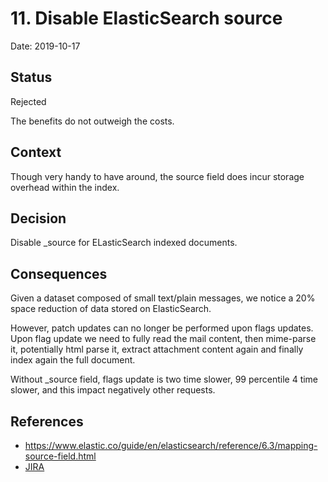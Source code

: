 # 11. Disable ElasticSearch source

Date: 2019-10-17

## Status

Rejected

The benefits do not outweigh the costs.

## Context

Though very handy to have around, the source field does incur storage overhead within the index. 

## Decision

Disable _source for ELasticSearch indexed documents.

## Consequences

Given a dataset composed of small text/plain messages, we notice a 20% space reduction of data stored on ElasticSearch.

However, patch updates can no longer be performed upon flags updates. Upon flag update we need to fully read the mail 
content, then mime-parse it, potentially html parse it, extract attachment content again and finally index again the full 
document.

Without _source field, flags update is two time slower, 99 percentile 4 time slower, and this impact negatively other 
requests.

## References

 - https://www.elastic.co/guide/en/elasticsearch/reference/6.3/mapping-source-field.html
 - [JIRA](https://issues.apache.org/jira/browse/JAMES-2906)
